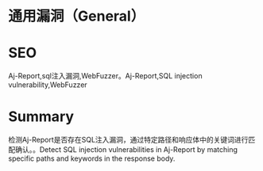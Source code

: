 # 通用漏洞（General）
# SEO
Aj-Report,sql注入漏洞,WebFuzzer。Aj-Report,SQL injection vulnerability,WebFuzzer
# Summary
检测Aj-Report是否存在SQL注入漏洞，通过特定路径和响应体中的关键词进行匹配确认。。Detect SQL injection vulnerabilities in Aj-Report by matching specific paths and keywords in the response body.
